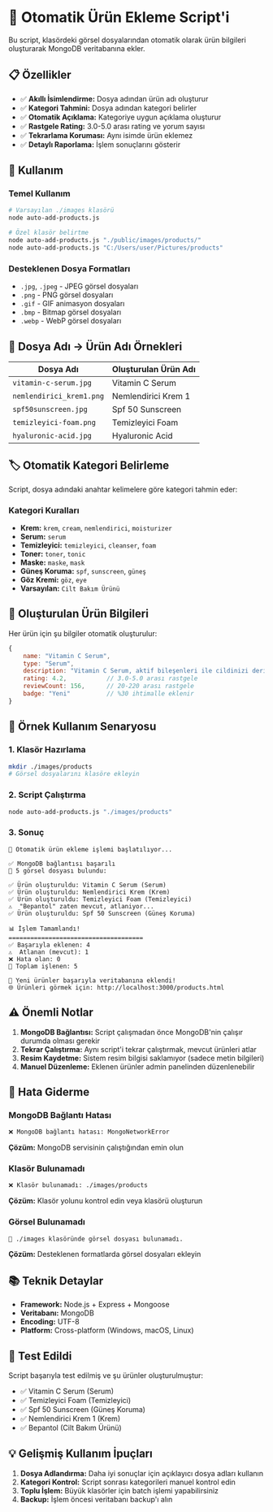# 🤖 Otomatik Ürün Ekleme Script'i

Bu script, klasördeki görsel dosyalarından otomatik olarak ürün bilgileri oluşturarak MongoDB veritabanına ekler.

## 📋 Özellikler

- ✅ **Akıllı İsimlendirme:** Dosya adından ürün adı oluşturur
- ✅ **Kategori Tahmini:** Dosya adından kategori belirler
- ✅ **Otomatik Açıklama:** Kategoriye uygun açıklama oluşturur
- ✅ **Rastgele Rating:** 3.0-5.0 arası rating ve yorum sayısı
- ✅ **Tekrarlama Koruması:** Aynı isimde ürün eklemez
- ✅ **Detaylı Raporlama:** İşlem sonuçlarını gösterir

## 🚀 Kullanım

### Temel Kullanım
```bash
# Varsayılan ./images klasörü
node auto-add-products.js

# Özel klasör belirtme
node auto-add-products.js "./public/images/products/"
node auto-add-products.js "C:/Users/user/Pictures/products"
```

### Desteklenen Dosya Formatları
- `.jpg`, `.jpeg` - JPEG görsel dosyaları
- `.png` - PNG görsel dosyaları  
- `.gif` - GIF animasyon dosyaları
- `.bmp` - Bitmap görsel dosyaları
- `.webp` - WebP görsel dosyaları

## 📁 Dosya Adı → Ürün Adı Örnekleri

| Dosya Adı | Oluşturulan Ürün Adı |
|-----------|----------------------|
| `vitamin-c-serum.jpg` | Vitamin C Serum |
| `nemlendirici_krem1.png` | Nemlendirici Krem 1 |
| `spf50sunscreen.jpg` | Spf 50 Sunscreen |
| `temizleyici-foam.png` | Temizleyici Foam |
| `hyaluronic-acid.jpg` | Hyaluronic Acid |

## 🏷️ Otomatik Kategori Belirleme

Script, dosya adındaki anahtar kelimelere göre kategori tahmin eder:

### Kategori Kuralları
- **Krem:** `krem`, `cream`, `nemlendirici`, `moisturizer`
- **Serum:** `serum`
- **Temizleyici:** `temizleyici`, `cleanser`, `foam`
- **Toner:** `toner`, `tonic`
- **Maske:** `maske`, `mask`
- **Güneş Koruma:** `spf`, `sunscreen`, `güneş`
- **Göz Kremi:** `göz`, `eye`
- **Varsayılan:** `Cilt Bakım Ürünü`

## 📝 Oluşturulan Ürün Bilgileri

Her ürün için şu bilgiler otomatik oluşturulur:

```javascript
{
    name: "Vitamin C Serum",
    type: "Serum", 
    description: "Vitamin C Serum, aktif bileşenleri ile cildinizi derinlemesine besleyen ve yenileyen konsantre bir serum.",
    rating: 4.2,           // 3.0-5.0 arası rastgele
    reviewCount: 156,      // 20-220 arası rastgele
    badge: "Yeni"          // %30 ihtimalle eklenir
}
```

## 🎯 Örnek Kullanım Senaryosu

### 1. Klasör Hazırlama
```bash
mkdir ./images/products
# Görsel dosyalarını klasöre ekleyin
```

### 2. Script Çalıştırma
```bash
node auto-add-products.js "./images/products"
```

### 3. Sonuç
```
🚀 Otomatik ürün ekleme işlemi başlatılıyor...

✅ MongoDB bağlantısı başarılı
📸 5 görsel dosyası bulundu:

✅ Ürün oluşturuldu: Vitamin C Serum (Serum)
✅ Ürün oluşturuldu: Nemlendirici Krem (Krem)
✅ Ürün oluşturuldu: Temizleyici Foam (Temizleyici)
⚠️  "Bepantol" zaten mevcut, atlaniyor...
✅ Ürün oluşturuldu: Spf 50 Sunscreen (Güneş Koruma)

📊 İşlem Tamamlandı!
=====================================
✅ Başarıyla eklenen: 4
⚠️  Atlanan (mevcut): 1  
❌ Hata olan: 0
📁 Toplam işlenen: 5

🎉 Yeni ürünler başarıyla veritabanına eklendi!
🌐 Ürünleri görmek için: http://localhost:3000/products.html
```

## ⚠️ Önemli Notlar

1. **MongoDB Bağlantısı:** Script çalışmadan önce MongoDB'nin çalışır durumda olması gerekir
2. **Tekrar Çalıştırma:** Aynı script'i tekrar çalıştırmak, mevcut ürünleri atlar
3. **Resim Kaydetme:** Sistem resim bilgisi saklamıyor (sadece metin bilgileri)
4. **Manuel Düzenleme:** Eklenen ürünler admin panelinden düzenlenebilir

## 🔧 Hata Giderme

### MongoDB Bağlantı Hatası
```bash
❌ MongoDB bağlantı hatası: MongoNetworkError
```
**Çözüm:** MongoDB servisinin çalıştığından emin olun

### Klasör Bulunamadı
```bash
❌ Klasör bulunamadı: ./images/products
```
**Çözüm:** Klasör yolunu kontrol edin veya klasörü oluşturun

### Görsel Bulunamadı
```bash
📂 ./images klasöründe görsel dosyası bulunamadı.
```
**Çözüm:** Desteklenen formatlarda görsel dosyaları ekleyin

## 📚 Teknik Detaylar

- **Framework:** Node.js + Express + Mongoose
- **Veritabanı:** MongoDB
- **Encoding:** UTF-8
- **Platform:** Cross-platform (Windows, macOS, Linux)

## 🎉 Test Edildi

Script başarıyla test edilmiş ve şu ürünler oluşturulmuştur:
- ✅ Vitamin C Serum (Serum)
- ✅ Temizleyici Foam (Temizleyici)  
- ✅ Spf 50 Sunscreen (Güneş Koruma)
- ✅ Nemlendirici Krem 1 (Krem)
- ✅ Bepantol (Cilt Bakım Ürünü)

## 💡 Gelişmiş Kullanım İpuçları

1. **Dosya Adlandırma:** Daha iyi sonuçlar için açıklayıcı dosya adları kullanın
2. **Kategori Kontrol:** Script sonrası kategorileri manuel kontrol edin
3. **Toplu İşlem:** Büyük klasörler için batch işlemi yapabilirsiniz
4. **Backup:** İşlem öncesi veritabanı backup'ı alın 